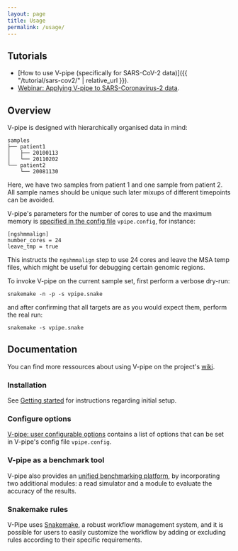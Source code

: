 ```yaml
---
layout: page
title: Usage
permalink: /usage/
---
```


## Tutorials

- [How to use V-pipe (specifically for SARS-CoV-2 data)]({{ "/tutorial/sars-cov2/" | relative_url }}).
- [Webinar: Applying V-pipe to SARS-Coronavirus-2 data](https://youtu.be/pIby1UooK94).

## Overview

V-pipe is designed with hierarchically organised data in mind:

```
samples
├── patient1
│   ├── 20100113
│   └── 20110202
└── patient2
    └── 20081130
```

Here, we have two samples from patient 1 and one sample from patient 2. All sample names should be unique such later mixups of different timepoints can be avoided.

V-pipe's parameters for the number of cores to use and the maximum memory is [specified in the config file](https://github.com/cbg-ethz/V-pipe/wiki/options)
`vpipe.config`, for instance:

```
[ngshmmalign]
number_cores = 24
leave_tmp = true
```

This instructs the `ngshmmalign` step to use 24 cores and leave the MSA temp files, which might be useful for debugging certain genomic regions.

To invoke V-pipe on the current sample set, first perform a verbose dry-run:

```
snakemake -n -p -s vpipe.snake
```

and after confirming that all targets are as you would expect them, perform the real run:

```
snakemake -s vpipe.snake
```

## Documentation

You can find more ressources about using V-pipe on the project's [wiki](https://github.com/cbg-ethz/V-pipe/wiki).

### Installation

See [Getting started](https://github.com/cbg-ethz/V-pipe/wiki/getting-started) for instructions regarding initial setup.

### Configure options

[V-pipe: user configurable options](https://github.com/cbg-ethz/V-pipe/wiki/options) contains a list of options that can be set in V-pipe's config file `vpipe.config`.

### V-pipe as a benchmark tool

V-pipe also provides an [unified benchmarking platform](https://github.com/cbg-ethz/V-pipe/wiki/benchmark), by incorporating two additional modules: a read simulator and a module to evaluate the accuracy of the results.

### Snakemake rules

V-Pipe uses [Snakemake](https://github.com/cbg-ethz/V-pipe/wiki/snakemake), a robust workflow management system, and it is possible for users to easily customize the workflow by adding or excluding rules according to their specific requirements.
